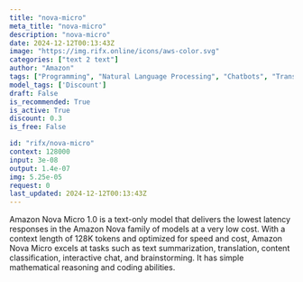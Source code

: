 ```yaml
---
title: "nova-micro"
meta_title: "nova-micro"
description: "nova-micro"
date: 2024-12-12T00:13:43Z
image: "https://img.rifx.online/icons/aws-color.svg"
categories: ["text 2 text"]
author: "Amazon"
tags: ["Programming", "Natural Language Processing", "Chatbots", "Translation", "Data Science", "Discount"]
model_tags: ['Discount']
draft: False
is_recommended: True
is_active: True
discount: 0.3
is_free: False

id: "rifx/nova-micro"
context: 128000
input: 3e-08
output: 1.4e-07
img: 5.25e-05
request: 0
last_updated: 2024-12-12T00:13:43Z
---
```


Amazon Nova Micro 1.0 is a text-only model that delivers the lowest latency responses in the Amazon Nova family of models at a very low cost. With a context length of 128K tokens and optimized for speed and cost, Amazon Nova Micro excels at tasks such as text summarization, translation, content classification, interactive chat, and brainstorming. It has  simple mathematical reasoning and coding abilities.

